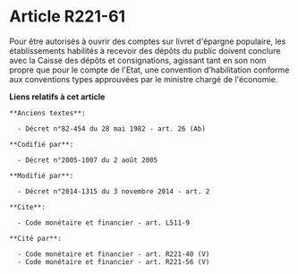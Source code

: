 # Article R221-61

Pour être autorisés à ouvrir des comptes sur livret d'épargne populaire, les établissements habilités à recevoir des dépôts
du public           doivent conclure avec la Caisse des dépôts et consignations, agissant tant en son nom propre que pour le
compte de l'Etat, une convention d'habilitation conforme aux conventions types approuvées par le ministre chargé de
l'économie.

**Liens relatifs à cet article**

	**Anciens textes**:

	  - Décret n°82-454 du 28 mai 1982 - art. 26 (Ab)

	**Codifié par**:

	  - Décret n°2005-1007 du 2 août 2005

	**Modifié par**:

	  - Décret n°2014-1315 du 3 novembre 2014 - art. 2

	**Cite**:

	  - Code monétaire et financier - art. L511-9

	**Cité par**:

	  - Code monétaire et financier - art. R221-40 (V)
	  - Code monétaire et financier - art. R221-56 (V)
